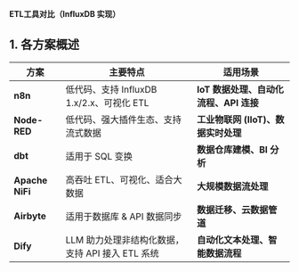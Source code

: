 **ETL工具对比（InfluxDB 实现）**

## **1. 各方案概述**

| 方案              | 主要特点                            | 适用场景                      |
| --------------- | ------------------------------- | ------------------------- |
| **n8n**         | 低代码、支持 InfluxDB 1.x/2.x、可视化 ETL | **IoT 数据处理、自动化流程、API 连接** |
| **Node-RED**    | 低代码、强大插件生态、支持流式数据               | **工业物联网 (IIoT)、数据实时处理**   |
| **dbt**         | 适用于 SQL 变换                      | **数据仓库建模、BI 分析**          |
| **Apache NiFi** | 高吞吐 ETL、可视化、适合大数据               | **大规模数据流处理**              |
| **Airbyte**     | 适用于数据库 & API 数据同步               | **数据迁移、云数据管道**            |
| **Dify**        | LLM 助力处理非结构化数据，支持 API 接入 ETL 系统 | **自动化文本处理、智能数据流程**        |
